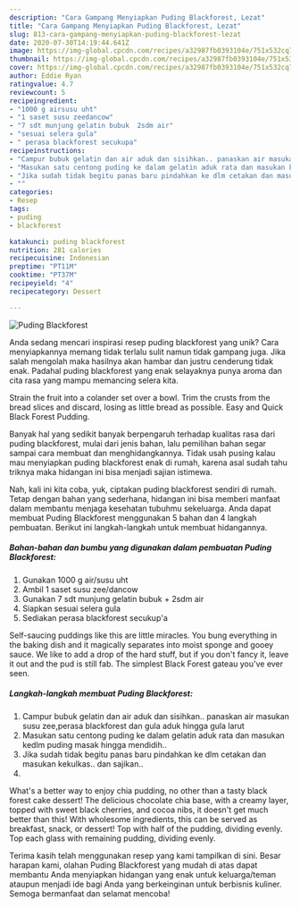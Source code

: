 ```yaml
---
description: "Cara Gampang Menyiapkan Puding Blackforest, Lezat"
title: "Cara Gampang Menyiapkan Puding Blackforest, Lezat"
slug: 813-cara-gampang-menyiapkan-puding-blackforest-lezat
date: 2020-07-30T14:19:44.641Z
image: https://img-global.cpcdn.com/recipes/a32987fb0393104e/751x532cq70/puding-blackforest-foto-resep-utama.jpg
thumbnail: https://img-global.cpcdn.com/recipes/a32987fb0393104e/751x532cq70/puding-blackforest-foto-resep-utama.jpg
cover: https://img-global.cpcdn.com/recipes/a32987fb0393104e/751x532cq70/puding-blackforest-foto-resep-utama.jpg
author: Eddie Ryan
ratingvalue: 4.7
reviewcount: 5
recipeingredient:
- "1000 g airsusu uht"
- "1 saset susu zeedancow"
- "7 sdt munjung gelatin bubuk  2sdm air"
- "sesuai selera gula"
- " perasa blackforest secukupa"
recipeinstructions:
- "Campur bubuk gelatin dan air aduk dan sisihkan.. panaskan air masukan susu zee,perasa blackforest dan gula aduk hingga gula larut"
- "Masukan satu centong puding ke dalam gelatin aduk rata dan masukan kedlm puding masak hingga mendidih.."
- "Jika sudah tidak begitu panas baru pindahkan ke dlm cetakan dan masukan kekulkas.. dan sajikan.."
- ""
categories:
- Resep
tags:
- puding
- blackforest

katakunci: puding blackforest 
nutrition: 281 calories
recipecuisine: Indonesian
preptime: "PT11M"
cooktime: "PT37M"
recipeyield: "4"
recipecategory: Dessert

---
```



![Puding Blackforest](https://img-global.cpcdn.com/recipes/a32987fb0393104e/751x532cq70/puding-blackforest-foto-resep-utama.jpg)

Anda sedang mencari inspirasi resep puding blackforest yang unik? Cara menyiapkannya memang tidak terlalu sulit namun tidak gampang juga. Jika salah mengolah maka hasilnya akan hambar dan justru cenderung tidak enak. Padahal puding blackforest yang enak selayaknya punya aroma dan cita rasa yang mampu memancing selera kita.

Strain the fruit into a colander set over a bowl. Trim the crusts from the bread slices and discard, losing as little bread as possible. Easy and Quick Black Forest Pudding.

Banyak hal yang sedikit banyak berpengaruh terhadap kualitas rasa dari puding blackforest, mulai dari jenis bahan, lalu pemilihan bahan segar sampai cara membuat dan menghidangkannya. Tidak usah pusing kalau mau menyiapkan puding blackforest enak di rumah, karena asal sudah tahu triknya maka hidangan ini bisa menjadi sajian istimewa.


Nah, kali ini kita coba, yuk, ciptakan puding blackforest sendiri di rumah. Tetap dengan bahan yang sederhana, hidangan ini bisa memberi manfaat dalam membantu menjaga kesehatan tubuhmu sekeluarga. Anda dapat membuat Puding Blackforest menggunakan 5 bahan dan 4 langkah pembuatan. Berikut ini langkah-langkah untuk membuat hidangannya.

<!--inarticleads1-->

##### Bahan-bahan dan bumbu yang digunakan dalam pembuatan Puding Blackforest:

1. Gunakan 1000 g air/susu uht
1. Ambil 1 saset susu zee/dancow
1. Gunakan 7 sdt munjung gelatin bubuk + 2sdm air
1. Siapkan sesuai selera gula
1. Sediakan  perasa blackforest secukup&#39;a


Self-saucing puddings like this are little miracles. You bung everything in the baking dish and it magically separates into moist sponge and gooey sauce. We like to add a drop of the hard stuff, but if you don&#39;t fancy it, leave it out and the pud is still fab. The simplest Black Forest gateau you&#39;ve ever seen. 

<!--inarticleads2-->

##### Langkah-langkah membuat Puding Blackforest:

1. Campur bubuk gelatin dan air aduk dan sisihkan.. panaskan air masukan susu zee,perasa blackforest dan gula aduk hingga gula larut
1. Masukan satu centong puding ke dalam gelatin aduk rata dan masukan kedlm puding masak hingga mendidih..
1. Jika sudah tidak begitu panas baru pindahkan ke dlm cetakan dan masukan kekulkas.. dan sajikan..
1. 


What&#39;s a better way to enjoy chia pudding, no other than a tasty black forest cake dessert! The delicious chocolate chia base, with a creamy layer, topped with sweet black cherries, and cocoa nibs, it doesn&#39;t get much better than this! With wholesome ingredients, this can be served as breakfast, snack, or dessert! Top with half of the pudding, dividing evenly. Top each glass with remaining pudding, dividing evenly. 

Terima kasih telah menggunakan resep yang kami tampilkan di sini. Besar harapan kami, olahan Puding Blackforest yang mudah di atas dapat membantu Anda menyiapkan hidangan yang enak untuk keluarga/teman ataupun menjadi ide bagi Anda yang berkeinginan untuk berbisnis kuliner. Semoga bermanfaat dan selamat mencoba!
